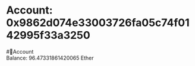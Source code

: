 
Account: 0x9862d074e33003726fa05c74f0142995f33a3250
===================================================
  
#📜Account  
Balance: 96.47331861420065 Ether